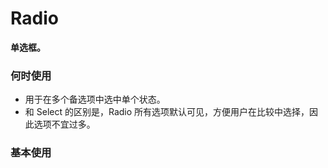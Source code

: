 # Radio

**单选框。**

### 何时使用

- 用于在多个备选项中选中单个状态。
- 和 Select 的区别是，Radio 所有选项默认可见，方便用户在比较中选择，因此选项不宜过多。

### 基本使用

<code src="./../../demo/radio/normal-usage.demo.tsx" />
